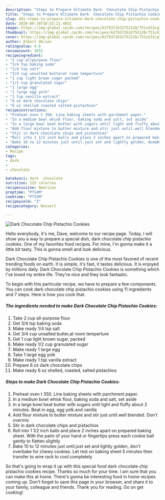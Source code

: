 ```yaml
---
description: "Steps to Prepare Ultimate Dark  Chocolate Chip Pistachio Cookies"
title: "Steps to Prepare Ultimate Dark  Chocolate Chip Pistachio Cookies"
slug: 491-steps-to-prepare-ultimate-dark-chocolate-chip-pistachio-cookies
date: 2020-09-16T18:53:21.485Z
image: https://img-global.cpcdn.com/recipes/6279372632752128/751x532cq70/dark-chocolate-chip-pistachio-cookies-recipe-main-photo.jpg
thumbnail: https://img-global.cpcdn.com/recipes/6279372632752128/751x532cq70/dark-chocolate-chip-pistachio-cookies-recipe-main-photo.jpg
cover: https://img-global.cpcdn.com/recipes/6279372632752128/751x532cq70/dark-chocolate-chip-pistachio-cookies-recipe-main-photo.jpg
author: Albert Obrien
ratingvalue: 4.6
reviewcount: 3652
recipeingredient:
- "2 cup allpurpose flour"
- "3/4 tsp baking soda"
- "1/4 tsp salt"
- "3/4 cup unsalted butterat room temperture"
- "1 cup light brown sugar packed"
- "1/2 cup granulated sugar"
- "1 large egg"
- "1 large egg yolk"
- "1 tsp vanilla extract"
- "6 oz dark chocolate chips"
- "6 oz shelled roasted salted pistachios"
recipeinstructions:
- "Preheat oven t 350. Line baking sheets with parchment paper."
- "In a medium bowl whisk flour, baking soda and salt, set aside"
- "In a large bowl beat butter with sugars until light and fluffy about 2 minutes. Beat in egg, egg yolk.and vanilla"
- "Add flour mixture to butter mixture and stir just until.well blended. Don&#39;t overmix"
- "Stir in dark chocolate chips and pistachios"
- "Roll into 1 1/2 inch balls and place 2 inches apart on prepared baking sheet. With the palm of your hand or fingertips press each cookie ball gently to flatten slightly"
- "Bake 10 to 12 minutes just until.just set and lightly golden, don&#39;t overbake for chewy cookies. Let rest on baking sheet 5  minutes then transfer to wire rack to cool.completely"
categories:
- Recipe
tags:
- dark
- 
- chocolate

katakunci: dark  chocolate 
nutrition: 225 calories
recipecuisine: American
preptime: "PT14M"
cooktime: "PT33M"
recipeyield: "3"
recipecategory: Dessert

---
```



![Dark  Chocolate Chip Pistachio Cookies](https://img-global.cpcdn.com/recipes/6279372632752128/751x532cq70/dark-chocolate-chip-pistachio-cookies-recipe-main-photo.jpg)

Hello everybody, it's me, Dave, welcome to our recipe page. Today, I will show you a way to prepare a special dish, dark  chocolate chip pistachio cookies. One of my favorites food recipes. For mine, I'm gonna make it a little bit tasty. This is gonna smell and look delicious.



Dark  Chocolate Chip Pistachio Cookies is one of the most favored of recent trending foods on earth. It is simple, it's fast, it tastes delicious. It is enjoyed by millions daily. Dark  Chocolate Chip Pistachio Cookies is something which I've loved my entire life. They're nice and they look fantastic.


To begin with this particular recipe, we have to prepare a few components. You can cook dark  chocolate chip pistachio cookies using 11 ingredients and 7 steps. Here is how you cook that.

<!--inarticleads1-->

##### The ingredients needed to make Dark  Chocolate Chip Pistachio Cookies:

1. Take 2 cup all-purpose flour
1. Get 3/4 tsp baking soda
1. Make ready 1/4 tsp salt
1. Get 3/4 cup unsalted butter,at room temperture
1. Get 1 cup light brown sugar, packed
1. Make ready 1/2 cup granulated sugar
1. Make ready 1 large egg
1. Take 1 large egg yolk
1. Make ready 1 tsp vanilla extract
1. Prepare 6 oz dark chocolate chips
1. Make ready 6 oz shelled, roasted, salted pistachios




<!--inarticleads2-->

##### Steps to make Dark  Chocolate Chip Pistachio Cookies:

1. Preheat oven t 350. Line baking sheets with parchment paper.
1. In a medium bowl whisk flour, baking soda and salt, set aside
1. In a large bowl beat butter with sugars until light and fluffy about 2 minutes. Beat in egg, egg yolk.and vanilla
1. Add flour mixture to butter mixture and stir just until.well blended. Don&#39;t overmix
1. Stir in dark chocolate chips and pistachios
1. Roll into 1 1/2 inch balls and place 2 inches apart on prepared baking sheet. With the palm of your hand or fingertips press each cookie ball gently to flatten slightly
1. Bake 10 to 12 minutes just until.just set and lightly golden, don&#39;t overbake for chewy cookies. Let rest on baking sheet 5  minutes then transfer to wire rack to cool.completely




So that's going to wrap it up with this special food dark  chocolate chip pistachio cookies recipe. Thanks so much for your time. I am sure that you can make this at home. There's gonna be interesting food in home recipes coming up. Don't forget to save this page in your browser, and share it to your family, colleague and friends. Thank you for reading. Go on get cooking!
